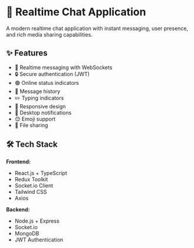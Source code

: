 # 🚀 Realtime Chat Application

A modern realtime chat application with instant messaging, user presence, and rich media sharing capabilities.


## ✨ Features

- 💬 Realtime messaging with WebSockets
- 🔒 Secure authentication (JWT)
- 🟢 Online status indicators
- 📜 Message history
- ✏️ Typing indicators
- 📱 Responsive design
- 🔔 Desktop notifications
- 😊 Emoji support
- 📎 File sharing

## 🛠️ Tech Stack

**Frontend:**
- React.js + TypeScript
- Redux Toolkit
- Socket.io Client
- Tailwind CSS
- Axios

**Backend:**
- Node.js + Express
- Socket.io
- MongoDB
- JWT Authentication

